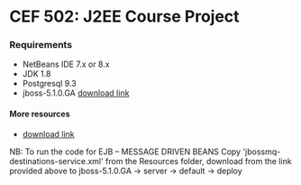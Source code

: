 # CEF 502: J2EE Course Project

### Requirements
+ NetBeans IDE 7.x or 8.x
+ JDK 1.8
+ Postgresql 9.3
+ jboss-5.1.0.GA [download link](https://sourceforge.net/projects/jboss/files/JBoss/JBoss-5.1.0.GA/)

#### More resources
+ [download link](https://www.dropbox.com/sh/p64b44uur32j1hc/AABNRZ7SdCYvnsioI37Ht_w8a?dl=0)

NB: To run the code for EJB – MESSAGE DRIVEN BEANS
Copy 'jbossmq-destinations-service.xml' from the Resources folder, download from the link provided above to 
jboss-5.1.0.GA -> server -> default -> deploy
